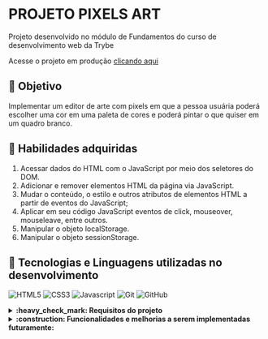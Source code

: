 # PROJETO PIXELS ART

Projeto desenvolvido no módulo de Fundamentos do curso de desenvolvimento web da Trybe

<p>Acesse o projeto em produção <a href="https://pixel-art-lebarrichello.vercel.app/" target="_blank">clicando aqui</a></p>

## 🎯 Objetivo

 Implementar um editor de arte com pixels em que a pessoa usuária poderá escolher uma cor em uma paleta de cores e poderá pintar o que quiser em um quadro branco.

## 📝 Habilidades adquiridas

  1. Acessar dados do HTML com o JavaScript por meio dos seletores do DOM.
  2. Adicionar e remover elementos HTML da página via JavaScript.
  3. Mudar o conteúdo, o estilo e outros atributos de elementos HTML a partir de eventos do JavaScript;
  4. Aplicar em seu código JavaScript eventos de click, mouseover, mouseleave, entre outros.
  5. Manipular o objeto localStorage.
  6. Manipular o objeto sessionStorage.
  

  ## :pushpin: Tecnologias e Linguagens utilizadas no desenvolvimento
  ![HTML5](https://img.shields.io/badge/html5-%23E34F26.svg?style=for-the-badge&logo=html5&logoColor=white)
  ![CSS3](https://img.shields.io/badge/css3-%231572B6.svg?style=for-the-badge&logo=css3&logoColor=white)
  ![Javascript](https://img.shields.io/badge/javascript-%23323330.svg?style=for-the-badge&logo=javascript&logoColor=%23F7DF1E)
  ![Git](https://img.shields.io/badge/git-%23F05033.svg?style=for-the-badge&logo=git&logoColor=white)
  ![GitHub](https://img.shields.io/badge/github-%23121011.svg?style=for-the-badge&logo=github&logoColor=white)

<details>
  <summary><strong>:heavy_check_mark: Requisitos do projeto  </strong></summary><br />

 - [x] Adicione à página o título "Paleta de Cores".
 - [x] Adicione à página uma paleta contendo quatro cores distintas.
 - [x] Adicione a cor preta como a primeira cor da paleta de cores
 - [x] Adicione um botão para gerar cores aleatórias para a paleta de cores.
 - [x] Implemente uma função usando localStorage para que a paleta de cores gerada aleatoriamente seja mantida após recarregar a página.
 - [x] Adicione à página um quadro contendo 25 pixels.
 - [x] Faça com que cada pixel do quadro tenha largura e altura de 40 pixels e borda preta de 1 pixel de espessura.
 - [x] Defina a cor preta como cor inicial da paleta de cores
 - [x] Crie uma função para selecionar uma cor na paleta de cores.
 - [x] Crie uma função que permita preencher um pixel do quadro com a cor selecionada na paleta de cores.
 - [x] Crie um botão que retorne a cor do quadro para a cor inicial.
 - [x] Crie uma função para salvar e recuperar o seu desenho atual no localStorage
 - [x] Crie um input que permita à pessoa usuária preencher um novo tamanho para o quadro de pixels.
 - [x] Crie uma função que limite o tamanho mínimo e máximo do quadro de pixels.
 - [x] Crie uma função para manter o tamanho novo do board ao recarregar a página.
</details>

<details>
  <summary><strong>:construction: Funcionalidades e melhorias a serem implementadas futuramente: </strong></summary><br />

 - [x] Responsividade e melhorias no CSS da pagina 
 
</details>


 
 

 

